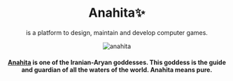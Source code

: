 
<p align="center">
    <h1 align="center">Anahita✨</h1>
    <p align="center">is a platform to design, maintain and develop computer games.</p>
</p>

<p align="center">
    <img src="https://github.com/user-attachments/assets/06d92c2c-1104-45af-828d-844c90149732" alt="anahita" />
</p>
<h4 align="center"><a href="https://en.wikipedia.org/wiki/Anahita">Anahita</a> is one of the Iranian-Aryan goddesses. This goddess is the guide and guardian of all the waters of the world. Anahita means pure.</h4>
